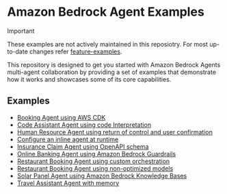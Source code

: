 # Amazon Bedrock Agent Examples

> [!IMPORTANT]
> These examples are not actively maintained in this reposiotry.
> For most up-to-date changes refer [feature-examples](https://github.com/aws-samples/amazon-bedrock-samples/tree/main/agents-and-function-calling/bedrock-agents/features-examples/).

This repository is designed to get you started with Amazon Bedrock Agents multi-agent collaboration by providing a set of examples that demonstrate how it works and showcases some of its core capabilities.

## Examples

- [Booking Agent using AWS CDK](/src/examples/amazon-bedrock-agents/booking_cdk_agent/)
- [Code Assistant Agent using code Interpretation](/src/examples/amazon-bedrock-agents/code_assistant_agent/)
- [Human Resource Agent using return of control and user confirmation](/src/examples/amazon-bedrock-agents/human_resources_agent/)
- [Configure an inline agent at runtime](/src/examples/amazon-bedrock-agents/inline_agent/)
- [Insurance Claim Agent using OpenAPI schema](/src/examples/amazon-bedrock-agents/insurance_claims_agent/)
- [Online Banking Agent using Amazon Bedrock Guardrails](/src/examples/amazon-bedrock-agents/online_banking_agent/)
- [Restaurant Booking Agent using custom orchestration](/src/examples/amazon-bedrock-agents/restaurant_booking_custom_orchestration_agent/)
- [Restaurant Booking Agent using non-optimized models](/src/examples/amazon-bedrock-agents/restaurant_booking_mistral_agent/)
- [Solar Panel Agent using Amazon Bedrock Knowledge Bases](/src/examples/amazon-bedrock-agents/solar_panel_agent/)
- [Travel Assistant Agent with memory](/src/examples/amazon-bedrock-agents/travel_assistant_agent/)